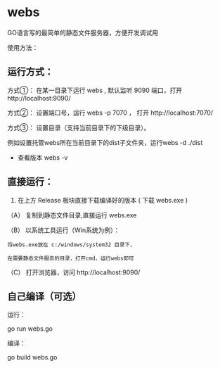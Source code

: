 ﻿webs
==== 

GO语言写的最简单的静态文件服务器，方便开发调试用

使用方法：

运行方式：
--------

方式①： 在某一目录下运行 webs , 默认监听 9090 端口，打开  http://localhost:9090/

方式②： 设置端口号，运行 webs -p 7070 ， 打开 http://localhost:7070/

方式③： 设置目录（支持当前目录下的下级目录）。

例如设置托管webs所在当前目录下的dist子文件夹，运行webs -d ./dist  

* 查看版本 webs -v

直接运行：
---------

1. 在上方 Release 板块直接下载编译好的版本 ( 下载 webs.exe )

（A） 复制到静态文件目录,直接运行 webs.exe

（B） 以系统工具运行（Win系统为例）：

    将webs.exe放在 c:/windows/system32 目录下，

    在需要静态文件服务的目录，打开cmd，运行webs即可


（C） 打开浏览器，访问 http://localhost:9090/


自己编译（可选）
---------------

运行：

go run webs.go

编译：

go build webs.go


